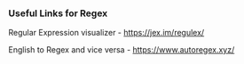 ### Useful Links for Regex

Regular Expression visualizer - https://jex.im/regulex/

English to Regex and vice versa - https://www.autoregex.xyz/
